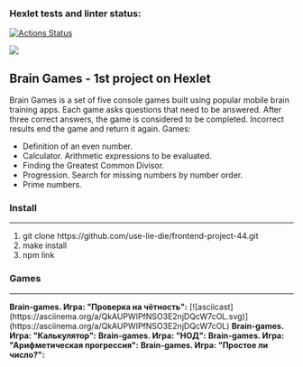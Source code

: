 ### Hexlet tests and linter status:
[![Actions Status](https://github.com/IanaBlue/frontend-project-44/workflows/hexlet-check/badge.svg)](https://github.com/IanaBlue/frontend-project-44/actions)

<a href="https://codeclimate.com/github/IanaBlue/frontend-project-44/maintainability"><img src="https://api.codeclimate.com/v1/badges/b92b7c1ac79ecd381484/maintainability" /></a>

<h2> Brain Games - 1st project on Hexlet </h2>
<p>
Brain Games is a set of five console games built using popular mobile brain training apps. Each game asks questions that need to be answered. After three correct answers, the game is considered to be completed. Incorrect results end the game and return it again. Games:
<ul>
<li>Definition of an even number.</li>
<li>Calculator. Arithmetic expressions to be evaluated.</li>
<li>Finding the Greatest Common Divisor.</li>
<li>Progression. Search for missing numbers by number order.</li>
<li>Prime numbers.</li>
</ul>
</p>


<h3> Install </h3> <hr>
<ol>
<li>git clone https://github.com/use-lie-die/frontend-project-44.git</li>
<li>make install</li>
<li>npm link </li>
</ol>

<h3> Games </h3> <hr>
<strong>Brain-games. Игра: "Проверка на чётность":</strong>
[![asciicast](https://asciinema.org/a/QkAUPWIPfNSO3E2njDQcW7cOL.svg)](https://asciinema.org/a/QkAUPWIPfNSO3E2njDQcW7cOL)
<strong>Brain-games. Игра: "Калькулятор":</strong> 
<strong>Brain-games. Игра: "НОД":</strong>
<strong>Brain-games. Игра: "Арифметическая прогрессия":</strong>
<strong>Brain-games. Игра: "Простое ли число?":</strong>